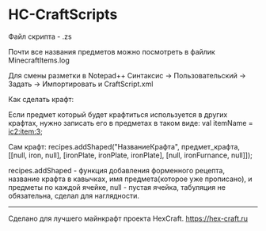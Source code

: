 # HC-CraftScripts

Файл скрипта - .zs

Почти все названия предметов можно посмотреть в файлик MinecraftItems.log

Для смены разметки в Notepad++ Синтаксис -> Пользовательский -> Задать -> Импортировать и CraftScript.xml

Как сделать крафт:

Если предмет который будет крафтиться используется в других крафтах, нужно записать его в предметах в таком виде:
val itemName = <ic2:item:3>;

Сам крафт:
recipes.addShaped("НазваниеКрафта", предмет_крафта,
 [[null,		iron,			null],
  [ironPlate,	ironPlate,		ironPlate],
  [null,		ironFurnance,	null]]);

recipes.addShaped - функция добавления форменного рецепта, название крафта в кавычках, имя предмета(которое уже прописано), и предметы по каждой ячейке, null - пустая ячейка, табуляция не обязательна, сделал для наглядности.

---

 Сделано для лучшего майнкрафт проекта HexCraft. https://hex-craft.ru
